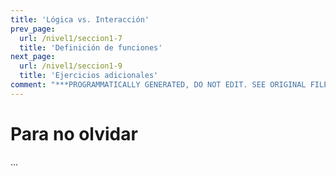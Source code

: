 ```yaml
---
title: 'Lógica vs. Interacción'
prev_page:
  url: /nivel1/seccion1-7
  title: 'Definición de funciones'
next_page:
  url: /nivel1/seccion1-9
  title: 'Ejercicios adicionales'
comment: "***PROGRAMMATICALLY GENERATED, DO NOT EDIT. SEE ORIGINAL FILES IN /content***"
---
```

# Para no olvidar

...
